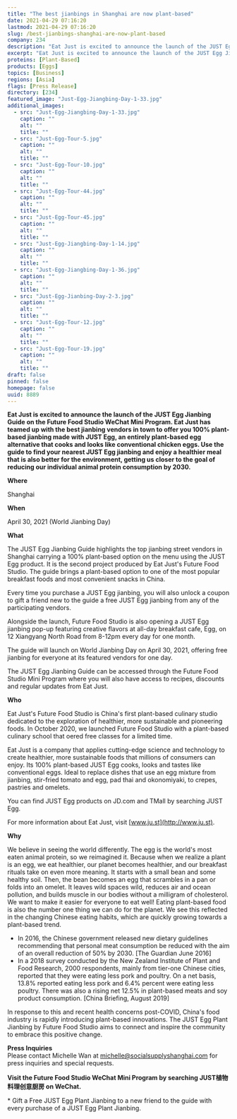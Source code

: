 ```yaml
---
title: "The best jianbings in Shanghai are now plant-based"
date: 2021-04-29 07:16:20
lastmod: 2021-04-29 07:16:20
slug: /best-jianbings-shanghai-are-now-plant-based
company: 234
description: "Eat Just is excited to announce the launch of the JUST Egg Jianbing Guide on the Future Food Studio WeChat Mini Program. Eat Just has teamed up with the best jianbing vendors in town to offer you 100% plant-based jianbing made with JUST Egg, an entirely plant-based egg alternative that cooks and looks like conventional chicken eggs. Use the guide to find your nearest JUST Egg jianbing and enjoy a healthier meal that is also better for the environment, getting us closer to the goal of reducing our individual animal protein consumption by 2030."
excerpt: "Eat Just is excited to announce the launch of the JUST Egg Jianbing Guide on the Future Food Studio WeChat Mini Program. Eat Just has teamed up with the best jianbing vendors in town to offer you 100% plant-based jianbing made with JUST Egg, an entirely plant-based egg alternative that cooks and looks like conventional chicken eggs. Use the guide to find your nearest JUST Egg jianbing and enjoy a healthier meal that is also better for the environment, getting us closer to the goal of reducing our individual animal protein consumption by 2030."
proteins: [Plant-Based]
products: [Eggs]
topics: [Business]
regions: [Asia]
flags: [Press Release]
directory: [234]
featured_image: "Just-Egg-Jiangbing-Day-1-33.jpg"
additional_images:
  - src: "Just-Egg-Jiangbing-Day-1-33.jpg"
    caption: ""
    alt: ""
    title: ""
  - src: "Just-Egg-Tour-5.jpg"
    caption: ""
    alt: ""
    title: ""
  - src: "Just-Egg-Tour-10.jpg"
    caption: ""
    alt: ""
    title: ""
  - src: "Just-Egg-Tour-44.jpg"
    caption: ""
    alt: ""
    title: ""
  - src: "Just-Egg-Tour-45.jpg"
    caption: ""
    alt: ""
    title: ""
  - src: "Just-Egg-Jiangbing-Day-1-14.jpg"
    caption: ""
    alt: ""
    title: ""
  - src: "Just-Egg-Jiangbing-Day-1-36.jpg"
    caption: ""
    alt: ""
    title: ""
  - src: "Just-Egg-Jianbing-Day-2-3.jpg"
    caption: ""
    alt: ""
    title: ""
  - src: "Just-Egg-Tour-12.jpg"
    caption: ""
    alt: ""
    title: ""
  - src: "Just-Egg-Tour-19.jpg"
    caption: ""
    alt: ""
    title: ""
draft: false
pinned: false
homepage: false
uuid: 8889
---
```

**Eat Just is excited to announce the launch of the JUST Egg Jianbing
Guide on the Future Food Studio WeChat Mini Program. Eat Just has teamed
up with the best jianbing vendors in town to offer you 100% plant-based
jianbing made with JUST Egg, an entirely plant-based egg alternative
that cooks and looks like conventional chicken eggs. Use the guide to
find your nearest JUST Egg jianbing and enjoy a healthier meal that is
also better for the environment, getting us closer to the goal of
reducing our individual animal protein consumption by 2030.**

**Where**

Shanghai

**When**

April 30, 2021 (World Jianbing Day)

**What**

The JUST Egg Jianbing Guide highlights the top jianbing street vendors
in Shanghai carrying a 100% plant-based option on the menu using the
JUST Egg product. It is the second project produced by Eat Just's Future
Food Studio. The guide brings a plant-based option to one of the most
popular breakfast foods and most convenient snacks in China.

Every time you purchase a JUST Egg jianbing, you will also unlock a
coupon to gift a friend new to the guide a free JUST Egg jianbing from
any of the participating vendors.

Alongside the launch, Future Food Studio is also opening a JUST Egg
jianbing pop-up featuring creative flavors at all-day breakfast cafe,
Egg, on 12 Xiangyang North Road from 8-12pm every day for one month.

The guide will launch on World Jianbing Day on April 30, 2021, offering
free jianbing for everyone at its featured vendors for one day.

The JUST Egg Jianbing Guide can be accessed through the Future Food
Studio Mini Program where you will also have access to recipes,
discounts and regular updates from Eat Just.

**Who**

Eat Just's Future Food Studio is China's first plant-based culinary
studio dedicated to the exploration of healthier, more sustainable and
pioneering foods. In October 2020, we launched Future Food Studio with a
plant-based culinary school that oered free classes for a limited time.

Eat Just is a company that applies cutting-edge science and technology
to create healthier, more sustainable foods that millions of consumers
can enjoy. Its 100% plant-based JUST Egg cooks, looks and tastes like
conventional eggs. Ideal to replace dishes that use an egg mixture from
jianbing, stir-fried tomato and egg, pad thai and okonomiyaki, to
crepes, pastries and omelets.

You can find JUST Egg products on JD.com and TMall by searching JUST
Egg.

For more information about Eat Just, visit
[www.ju.st](http://www.ju.st).

**Why**

We believe in seeing the world differently. The egg is the world's most
eaten animal protein, so we reimagined it. Because when we realize a
plant is an egg, we eat healthier, our planet becomes healthier, and our
breakfast rituals take on even more meaning. It starts with a small bean
and some healthy soil. Then, the bean becomes an egg that scrambles in a
pan or folds into an omelet. It leaves wild spaces wild, reduces air and
ocean pollution, and builds muscle in our bodies without a milligram of
cholesterol. We want to make it easier for everyone to eat well! Eating
plant-based food is also the number one thing we can do for the planet.
We see this reflected in the changing Chinese eating habits, which are
quickly growing towards a plant-based trend.

-   In 2016, the Chinese government released new dietary guidelines
    recommending that personal meat consumption be reduced with the aim
    of an overall reduction of 50% by 2030. \[The Guardian June 2016\]
-   In a 2018 survey conducted by the New Zealand Institute of Plant and
    Food Research, 2000 respondents, mainly from tier-one Chinese
    cities, reported that they were eating less pork and poultry. On a
    net basis, 13.8% reported eating less pork and 6.4% percent were
    eating less poultry. There was also a rising net 12.5% in
    plant-based meats and soy product consumption. \[China Briefing,
    August 2019\]

In response to this and recent health concerns post-COVID, China's food
industry is rapidly introducing plant-based innovations. The JUST Egg
Plant Jianbing by Future Food Studio aims to connect and inspire the
community to embrace this positive change.

**Press Inquiries**\
Please contact Michelle Wan at <michelle@socialsupplyshanghai.com> for
press inquiries and special requests.

**Visit the Future Food Studio WeChat Mini Program by searching
JUST植物料理创意厨房 on WeChat.**

\* Gift a Free JUST Egg Plant Jianbing to a new friend to the guide with
every purchase of a JUST Egg Plant Jianbing.
